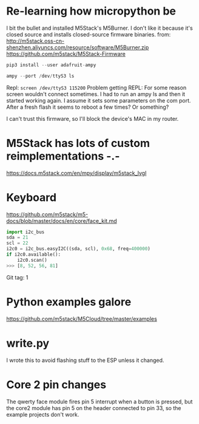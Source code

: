 # Re-learning how micropython be

I bit the bullet and installed M5Stack's M5Burner. I don't like it because it's closed source and
installs closed-source firmware binaries.
from: http://m5stack.oss-cn-shenzhen.aliyuncs.com/resource/software/M5Burner.zip
https://github.com/m5stack/M5Stack-Firmware

```python
pip3 install --user adafruit-ampy

ampy --port /dev/ttyS3 ls
```
Repl: `screen /dev/ttyS3 115200`
Problem getting REPL: For some reason screen wouldn't connect sometimes. I had to run an ampy ls
and then it started working again. I assume it sets some parameters on the com port. After a fresh
flash it seems to reboot a few times? Or something?

I can't trust this firmware, so I'll block the device's MAC in my router.

# M5Stack has lots of custom reimplementations -.-

https://docs.m5stack.com/en/mpy/display/m5stack_lvgl

# Keyboard

https://github.com/m5stack/m5-docs/blob/master/docs/en/core/face_kit.md

```python
import i2c_bus
sda = 21
scl = 22
i2c0 = i2c_bus.easyI2C((sda, scl), 0x68, freq=400000)
if i2c0.available():
    i2c0.scan()
>>> [8, 52, 56, 81]
```
Git tag: 1

# Python examples galore

https://github.com/m5stack/M5Cloud/tree/master/examples

# write.py

I wrote this to avoid flashing stuff to the ESP unless it changed.

# Core 2 pin changes

The qwerty face module fires pin 5 interrupt when a button is pressed, but the core2 module
has pin 5 on the header connected to pin 33, so the example projects don't work.